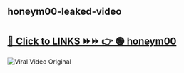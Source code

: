 
 ## honeym00-leaked-video 

# <h2><a href="https://clipsfans.com/honeym00&ref=git">🔗 Click to LINKS ⏩⏩ 👉 🟢 honeym00 </a></h2>

<a href="https://clipsfans.com/honeym00&ref=git" rel="nofollow" data-target="animated-image.originalLink"><img src="https://i.ibb.co.com/xMMVF88/686577567.gif" alt="Viral Video Original" style="max-width: 100%; display: inline-block;" data-target="animated-image.originalImage"></a>
